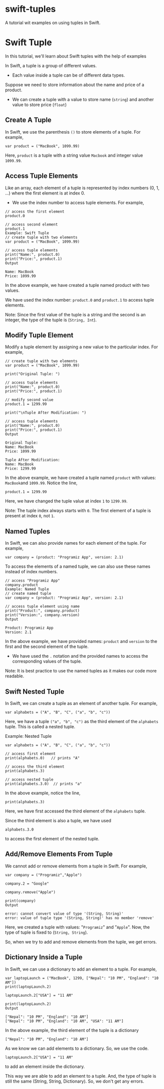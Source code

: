 # swift-tuples
A tutorial wit examples on using tuples in Swift.

# Swift Tuple

In this tutorial, we'll learn about Swift tuples with the help of examples

In Swift, a tuple is a group of different values. 

  - Each value inside a tuple can be of different data types.

Suppose we need to store information about the name and price of a product. 

  - We can create a tuple with a value to store name (`string`) and another value to store price (`float`)

## Create A Tuple

In Swift, we use the parenthesis `()` to store elements of a tuple. For example,

`var product = ("MacBook", 1099.99)`

Here, `product` is a tuple with a string value `Macbook` and integer value `1099.99`.

## Access Tuple Elements

Like an array, each element of a tuple is represented by index numbers (0, 1, ...) where the first element is at index 0.

  - We use the index number to access tuple elements. For example,

```
// access the first element
product.0

// access second element
product.1
Example: Swift Tuple
// create tuple with two elements
var product = ("MacBook", 1099.99)

// access tuple elements
print("Name:", product.0)
print("Price:", product.1)
Output

Name: MacBook
Price: 1099.99
```

In the above example, we have created a tuple named product with two values.

We have used the index number: `product.0` and `product.1` to access tuple elements.

Note: Since the first value of the tuple is a string and the second is an integer, the type of the tuple is (`String, Int`).

## Modify Tuple Element

Modify a tuple element by assigning a new value to the particular index. For example,

```
// create tuple with two elements
var product = ("MacBook", 1099.99)

print("Original Tuple: ")

// access tuple elements 
print("Name:", product.0)
print("Price:", product.1)

// modify second value
product.1 = 1299.99

print("\nTuple After Modification: ")

// access tuple elements
print("Name:", product.0)
print("Price:", product.1)
Output

Original Tuple: 
Name: MacBook
Price: 1099.99

Tuple After Modification: 
Name: MacBook
Price: 1299.99
```

In the above example, we have created a tuple named `product` with values: `MacBook`and `1099.99`. Notice the line,

`product.1 = 1299.99`

Here, we have changed the tuple value at index `1` to `1299.99`.

Note: The tuple index always starts with `0`. The first element of a tuple is present at index `0`, not `1`.

## Named Tuples

In Swift, we can also provide names for each element of the tuple. For example,

`var company = (product: "Programiz App", version: 2.1)`

To access the elements of a named tuple, we can also use these names instead of index numbers.

```
// access "Programiz App"
company.product 
Example: Named Tuple
// create named tuple
var company = (product: "Programiz App", version: 2.1)

// access tuple element using name
print("Product:", company.product)
print("Version:", company.version)
Output

Product: Programiz App
Version: 2.1
```

In the above example, we have provided names: `product` and `version` to the first and the second element of the tuple.


  - We have used the `.` notation and the provided names to access the corresponding values of the tuple.

Note: It is best practice to use the named tuples as it makes our code more readable.

## Swift Nested Tuple

In Swift, we can create a tuple as an element of another tuple. For example,

`var alphabets = ("A", "B", "C", ("a", "b", "c"))`

Here, we have a tuple `("a", "b", "c")` as the third element of the `alphabets` tuple. This is called a nested tuple.

Example: Nested Tuple

```
var alphabets = ("A", "B", "C", ("a", "b", "c"))

// access first element
print(alphabets.0)   // prints "A"

// access the third element
print(alphabets.3)

// access nested tuple
print(alphabets.3.0)  // prints "a"
```
In the above example, notice the line,

`print(alphabets.3)`

Here, we have first accessed the third element of the `alphabets` tuple.

Since the third element is also a tuple, we have used

`alphabets.3.0`

to access the first element of the nested tuple.

## Add/Remove Elements From Tuple

We cannot add or remove elements from a tuple in Swift. For example,

```
var company = ("Programiz","Apple")

company.2 = "Google"

company.remove("Apple")

print(company)
Output

error: cannot convert value of type '(String, String)'
error: value of tuple type '(String, String)' has no member 'remove'
```
Here, we created a tuple with values: "`Programiz`" and "`Apple`". Now, the type of tuple is fixed to (`String, String`).

So, when we try to add and remove elements from the tuple, we get errors.

## Dictionary Inside a Tuple

In Swift, we can use a dictionary to add an element to a tuple. For example,

```
var laptopLaunch = ("MacBook", 1299, ["Nepal": "10 PM", "England": "10 AM"])
print(laptopLaunch.2)

laptopLaunch.2["USA"] = "11 AM"

print(laptopLaunch.2)
Output

["Nepal": "10 PM", "England": "10 AM"]
["Nepal": "10 PM", "England": "10 AM", "USA": "11 AM"]
```

In the above example, the third element of the tuple is a dictionary

`["Nepal": "10 PM", "England": "10 AM"]`

As we know we can add elements to a dictionary. So, we use the code.

`laptopLaunch.2["USA"] = "11 AM"`

to add an element inside the dictionary.

This way we are able to add an element to a tuple. And, the type of tuple is still the same (String, String, Dictionary). So, we don't get any errors.

